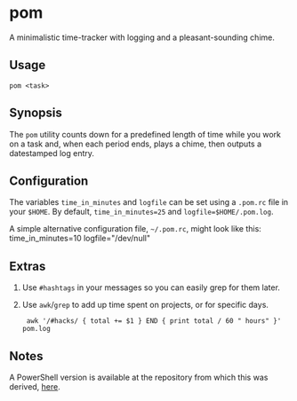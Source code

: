 pom
===

A minimalistic time-tracker with logging and a pleasant-sounding chime.

Usage
--------

    pom <task>

Synopsis
-----------

The `pom` utility counts down for a predefined length of time while you work on a task and, when each period ends, plays a chime, then outputs a datestamped log entry.

Configuration
--------------

The variables `time_in_minutes` and `logfile` can be set using a `.pom.rc` file in your `$HOME`.  By default, `time_in_minutes=25` and `logfile=$HOME/.pom.log`.

A simple alternative configuration file, `~/.pom.rc`, might look like this:
    time_in_minutes=10
    logfile="/dev/null"

Extras
------

1. Use `#hashtags` in your messages so you can easily grep for them later.
2. Use `awk`/`grep` to add up time spent on projects, or for specific days.

        awk '/#hacks/ { total += $1 } END { print total / 60 " hours" }' pom.log

Notes
-----

A PowerShell version is available at the repository from which this was derived, [here](https://github.com/tobym/pom).
